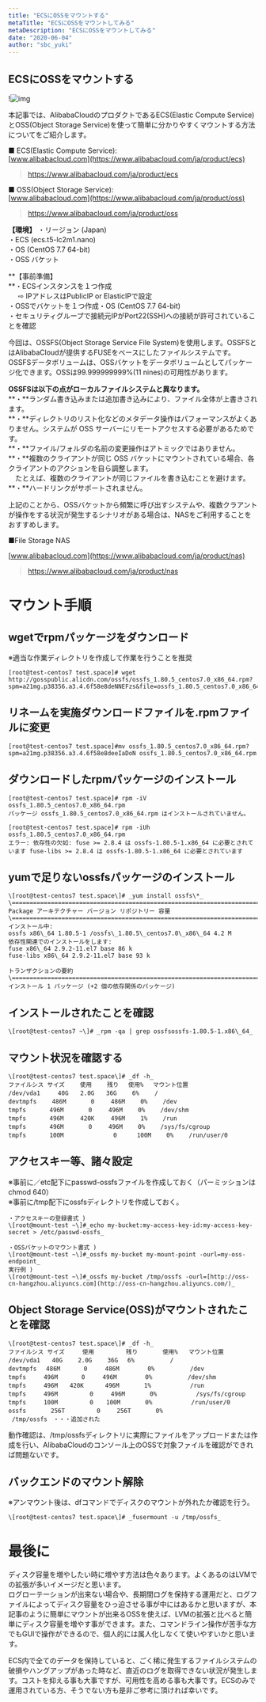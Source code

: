 ```yaml
---
title: "ECSにOSSをマウントする"
metaTitle: "ECSにOSSをマウントしてみる"
metaDescription: "ECSにOSSをマウントしてみる"
date: "2020-06-04"
author: "sbc_yuki"
---
```


## ECSにOSSをマウントする

!![img](https://raw.githubusercontent.com/sbcloud/help/master/content/usecase-computing/computing_images_26006613550959400/000000000000000001.png "img")

本記事では、AlibabaCloudのプロダクトであるECS(Elastic Compute Service)とOSS(Object Storage Service)を使って簡単に分かりやすくマウントする方法についてをご紹介します。     

■ ECS(Elastic Compute Service):   
[www.alibabacloud.com](https://www.alibabacloud.com/ja/product/ecs)

> https://www.alibabacloud.com/ja/product/ecs

■ OSS(Object Storage Service):    
[www.alibabacloud.com](https://www.alibabacloud.com/ja/product/oss)

> https://www.alibabacloud.com/ja/product/oss

**【環境】**
・リージョン (Japan)  
・ECS (ecs.t5-lc2m1.nano)  
・OS (CentOS 7.7 64-bit)  
・OSS バケット

**【事前準備】  
**・ECSインスタンスを１つ作成  
     ⇨ IPアドレスはPublicIP or ElasticIPで設定  
・OSSでバケットを１つ作成・OS (CentOS 7.7 64-bit)  
・セキュリティグループで接続元IPがPort22(SSH)への接続が許可されていることを確認

今回は、OSSFS(Object Storage Service File System)を使用します。OSSFSとはAlibabaCloudが提供するFUSEをベースにしたファイルシステムです。  
OSSFSデータボリュームは、OSSバケットをデータボリュームとしてパッケージ化できます。OSSは99.999999999%(11 nines)の可用性があります。

**OSSFSは以下の点がローカルファイルシステムと異なります。**  
**・**ランダム書き込みまたは追加書き込みにより、ファイル全体が上書きされます。     
**・**ディレクトリのリスト化などのメタデータ操作はパフォーマンスがよくありません。システムが OSS サーバーにリモートアクセスする必要があるためです。    
**・**ファイル/フォルダの名前の変更操作はアトミックではありません。     
**・**複数のクライアントが同じ OSS バケットにマウントされている場合、各クライアントのアクションを自ら調整します。    
　たとえば、複数のクライアントが同じファイルを書き込むことを避けます。    
**・**ハードリンクがサポートされません。    

上記のことから、OSSバケットから頻繁に呼び出すシステムや、複数クラアントが操作をする状況が発生するシナリオがある場合は、NASをご利用することをおすすめします。     

■File Storage NAS

[www.alibabacloud.com](https://www.alibabacloud.com/ja/product/nas)

> https://www.alibabacloud.com/ja/product/nas

  
# マウント手順  

## wgetでrpmパッケージをダウンロード
※適当な作業ディレクトリを作成して作業を行うことを推奨

```
[root@test-centos7 test.space]# wget http://gosspublic.alicdn.com/ossfs/ossfs_1.80.5_centos7.0_x86_64.rpm?spm=a21mg.p38356.a3.4.6f58e8deNNEFzs&file=ossfs_1.80.5_centos7.0_x86_64.rpm
```

## リネームを実施ダウンロードファイルを.rpmファイルに変更

```
[root@test-centos7 test.space]#mv ossfs_1.80.5_centos7.0_x86_64.rpm?spm=a21mg.p38356.a3.4.6f58e8deeIaDoN ossfs_1.80.5_centos7.0_x86_64.rpm
```

## ダウンロードしたrpmパッケージのインストール

```
[root@test-centos7 test.space]# rpm -iV ossfs_1.80.5_centos7.0_x86_64.rpm
パッケージ ossfs_1.80.5_centos7.0_x86_64.rpm はインストールされていません。

[root@test-centos7 test.space]# rpm -iUh ossfs_1.80.5_centos7.0_x86_64.rpm
エラー: 依存性の欠如: fuse >= 2.8.4 は ossfs-1.80.5-1.x86_64 に必要とされています fuse-libs >= 2.8.4 は ossfs-1.80.5-1.x86_64 に必要とされています
```

## yumで足りないossfsパッケージのインストール 

```
\[root@test-centos7 test.space\]# _yum install ossfs\*_  
\========================================================================================================================  
Package アーキテクチャー バージョン リポジトリー 容量  
\========================================================================================================================  
インストール中:  
ossfs x86\_64 1.80.5-1 /ossfs\_1.80.5\_centos7.0\_x86\_64 4.2 M  
依存性関連でのインストールをします:  
fuse x86\_64 2.9.2-11.el7 base 86 k  
fuse-libs x86\_64 2.9.2-11.el7 base 93 k

トランザクションの要約  
\========================================================================================================================  
インストール 1 パッケージ (+2 個の依存関係のパッケージ)
```

## インストールされたことを確認

```
\[root@test-centos7 ~\]# _rpm -qa | grep ossfsossfs-1.80.5-1.x86\_64_
```

## マウント状況を確認する

```
\[root@test-centos7 test.space\]# _df -h_  
ファイルシス サイズ 　　使用 　　残り 　使用% 　マウント位置  
/dev/vda1　　　40G　　2.0G　　36G 　　6%　　 /  
devtmpfs 　　486M　　　  0  　 486M 　　0% 　　/dev  
tmpfs　　　　496M　　　  0 　  496M 　　0%　　 /dev/shm  
tmpfs　　　　496M　   420K 　  496M 　　1%　　 /run  
tmpfs　　　　496M　　  　0 　  496M 　　0% 　　/sys/fs/cgroup  
tmpfs　　　　100M              0 　   100M 　　0% 　　/run/user/0
```

## アクセスキー等、諸々設定

※事前に／etc配下にpasswd-ossfsファイルを作成しておく（パーミッションはchmod 640）  
※事前に/tmp配下にossfsディレクトリを作成しておく。

```
・アクセスキーの登録書式 )  
\[root@mount-test ~\]#_echo my-bucket:my-access-key-id:my-access-key-secret > /etc/passwd-ossfs_  
  
・OSSバケットのマウント書式 )  
\[root@mount-test ~\]#_ossfs my-bucket my-mount-point -ourl=my-oss-endpoint_  
実行例 )  
\[root@mount-test ~\]#_ossfs my-bucket /tmp/ossfs -ourl=[http://oss-cn-hangzhou.aliyuncs.com](http://oss-cn-hangzhou.aliyuncs.com/)_
```

## Object Storage Service(OSS)がマウントされたことを確認
```
\[root@test-centos7 test.space\]# _df -h_  
ファイルシス サイズ     使用         残り       使用%   マウント位置  
/dev/vda1　　40G 　　2.0G 　　36G　 6%          /  
devtmpfs　 486M　　　　0     486M        0%          /dev  
tmpfs　　　496M　　　　0     496M        0%          /dev/shm  
tmpfs　　　496M　　420K      496M       1%           /run  
tmpfs　　　496M 　　　   0     496M       0%           /sys/fs/cgroup  
tmpfs　　　100M　　　    0　  100M       0%           /run/user/0  
ossfs　　　  256T 　　　   0　   256T       0%           /tmp/ossfs　・・・追加された  
```

動作確認は、/tmp/ossfsディレクトリに実際にファイルをアップロードまたは作成を行い、AlibabaCloudのコンソール上のOSSで対象ファイルを確認ができれば問題ないです。    

## バックエンドのマウント解除  
※アンマウント後は、dfコマンドでディスクのマウントが外れたか確認を行う。

```
\[root@test-centos7 test.space\]# _fusermount -u /tmp/ossfs_
```

# 最後に
ディスク容量を増やしたい時に増やす方法は色々あります。よくあるのはLVMでの拡張が多いイメージだと思います。  
ログローテーションが出来ない場合や、長期間ログを保持する運用だと、ログファイルによってディスク容量をひっ迫させる事が中にはあるかと思いますが、本記事のように簡単にマウントが出来るOSSを使えば、LVMの拡張と比べると簡単にディスク容量を増やす事ができます。また、コマンドライン操作が苦手な方でもGUIで操作ができるので、個人的には属人化しなくて使いやすいかと思います。      

ECS内で全てのデータを保持していると、ごく稀に発生するファイルシステムの破損やハングアップがあった時など、直近のログを取得できない状況が発生します。コストを抑える事も大事ですが、可用性を高める事も大事です。ECSのみで運用されている方、そうでない方も是非ご参考に頂ければ幸いです。    

